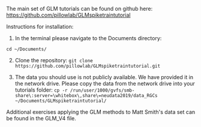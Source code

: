 The main set of GLM tutorials can be found on github here: https://github.com/pillowlab/GLMspiketraintutorial

Instructions for installation:

1) In the terminal please navigate to the Documents directory:

```cd ~/Documents/```

2) Clone the repository:
```git clone https://github.com/pillowlab/GLMspiketraintutorial.git```

3) The data you should use is not publicly available.  We have provided it in the network drive. Please copy the data from the network drive into your tutorials folder:
```cp -r /run/user/1000/gvfs/smb-share\:server=\whitebox\,share\=neudata2019/data_RGCs ~/Documents/GLMspiketraintutorial/```

Additional exercises applying the GLM methods to Matt Smith's data set can be found in the GLM_V4 file.



